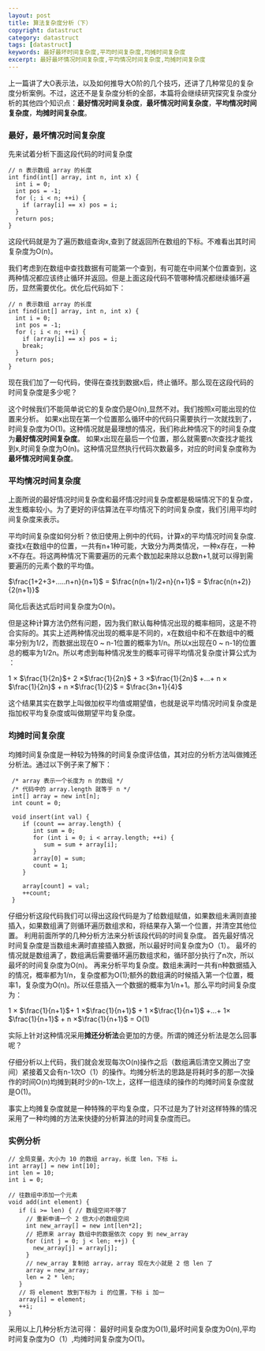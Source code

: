 ```yaml
---
layout: post
title: 算法复杂度分析（下）
copyright: datastruct 
category: datastruct
tags: [datastruct]
keywords: 最好最坏时间复杂度,平均时间复杂度,均摊时间复杂度
excerpt: 最好最坏情况时间复杂度,平均情况时间复杂度,均摊时间复杂度
---
```



上一篇讲了大O表示法，以及如何推导大O阶的几个技巧，还讲了几种常见的复杂度分析案例。不过，这还不是复杂度分析的全部，本篇将会继续研究探究复杂度分析的其他四个知识点：**最好情况时间复杂度**，**最坏情况时间复杂度**，**平均情况时间复杂度**，**均摊时间复杂度**。

### 最好，最坏情况时间复杂度
先来试着分析下面这段代码的时间复杂度

```
// n 表示数组 array 的长度
int find(int[] array, int n, int x) {
  int i = 0;
  int pos = -1;
  for (; i < n; ++i) {
    if (array[i] == x) pos = i;
  }
  return pos;
}

```
这段代码就是为了遍历数组查询x,查到了就返回所在数组的下标。不难看出其时间复杂度为O(n)。

我们考虑到在数组中查找数据有可能第一个查到，有可能在中间某个位置查到，这两种情况都应该终止循环并返回。但是上面这段代码不管哪种情况都继续循环遍历，显然需要优化。优化后代码如下：

```
// n 表示数组 array 的长度
int find(int[] array, int n, int x) {
  int i = 0;
  int pos = -1;
  for (; i < n; ++i) {
    if (array[i] == x) pos = i;
    break;
  }
  return pos;
}
```
现在我们加了一句代码，使得在查找到数据x后，终止循环。那么现在这段代码的时间复杂度是多少呢？

这个时候我们不能简单说它的复杂度仍是O(n),显然不对。我们按照x可能出现的位置来分析。
如果x出现在第一个位置那么循环中的代码只需要执行一次就找到了，时间复杂度为O(1)。这种情况就是最理想的情况，我们称此种情况下的时间复杂度为**最好情况时间复杂度**。
如果x出现在最后一个位置，那么就需要n次查找才能找到x,时间复杂度为O(n)。这种情况显然执行代码次数最多，对应的时间复杂度称为**最坏情况时间复杂度**。

### 平均情况时间复杂度
上面所说的最好情况时间复杂度和最坏情况时间复杂度都是极端情况下的复杂度，发生概率较小。为了更好的评估算法在平均情况下的时间复杂度，我们引用平均时间复杂度来表示。

平均时间复杂度如何分析？依旧使用上例中的代码，计算x的平均情况时间复杂度.
查找x在数组中的位置，一共有n+1种可能，大致分为两类情况，一种x存在，一种x不存在。将这两种情况下需要遍历的元素个数加起来除以总数n+1,就可以得到需要遍历的元素个数的平均值。


$\frac{1+2+3+.....n+n}{n+1}$ = $\frac{n(n+1)/2+n}{n+1}$ = $\frac{n(n+2)}{2(n+1)}$

简化后表达式后时间复杂度为O(n)。

但是这种计算方法仍然有问题，因为我们默认每种情况出现的概率相同，这是不符合实际的。其实上述两种情况出现的概率是不同的，x在数组中和不在数组中的概率分别为1/2，而数据出现在0 ~ n-1位置的概率为1/n。所以x出现在0 ~ n-1的位置总的概率为1/2n。所以考虑到每种情况发生的概率可得平均情况复杂度计算公式为  ：

1 × $\frac{1}{2n}$+ 2 ×$\frac{1}{2n}$ + 3 ×$\frac{1}{2n}$ +...+ n × $\frac{1}{2n}$ +  n ×$\frac{1}{2}$ = $\frac{3n+1}{4}$

这个结果其实在数学上叫做加权平均值或期望值，也就是说平均情况时间复杂度是指加权平均复杂度或叫做期望平均复杂度。

### 均摊时间复杂度
均摊时间复杂度是一种较为特殊的时间复杂度评估值，其对应的分析方法叫做摊还分析法。通过以下例子来了解下：

```
 /* array 表示一个长度为 n 的数组 */
 /* 代码中的 array.length 就等于 n */
 int[] array = new int[n];
 int count = 0;
 
 void insert(int val) {
    if (count == array.length) {
       int sum = 0;
       for (int i = 0; i < array.length; ++i) {
          sum = sum + array[i];
       }
       array[0] = sum;
       count = 1;
    }

    array[count] = val;
    ++count;
 }

```
仔细分析这段代码我们可以得出这段代码是为了给数组赋值，如果数组未满则直接插入，如果数组满了则循环遍历数组求和，将结果存入第一个位置，并清空其他位置。
利用前面所学的几种分析方法来分析该段代码的时间复杂度。
首先最好情况时间复杂度是当数组未满时直接插入数据，所以最好时间复杂度为O（1）。
最坏的情况就是数组满了，数组满后需要循环遍历数组求和，循环部分执行了n次，所以最坏的时间复杂度为O(n)。
再来分析平均复杂度。数组未满时一共有n种数据插入的情况，概率都为1/n，复杂度都为O(1);额外的数组满的时候插入第一个位置，概率1，复杂度为O(n)。所以任意插入一个数据的概率为1/n+1。那么平均时间复杂度为：

1 × $\frac{1}{n+1}$+ 1 ×$\frac{1}{n+1}$ + 1 ×$\frac{1}{n+1}$ +...+ 1× $\frac{1}{n+1}$ +  n ×$\frac{1}{n+1}$ = O(1)

实际上针对这种情况采用**摊还分析法**会更加的方便。所谓的摊还分析法是怎么回事呢？

仔细分析以上代码，我们就会发现每次O(n)操作之后（数组满后清空又腾出了空间）紧接着又会有n-1次O（1）的操作。均摊分析法的思路是将耗时多的那一次操作的时间O(n)均摊到耗时少的n-1次上，这样一组连续的操作的均摊时间复杂度就是O(1)。

事实上均摊复杂度就是一种特殊的平均复杂度，只不过是为了针对这样特殊的情况采用了一种均摊的方法来快捷的分析算法的时间复杂度而已。

### 实例分析

```
// 全局变量，大小为 10 的数组 array，长度 len，下标 i。
int array[] = new int[10]; 
int len = 10;
int i = 0;

// 往数组中添加一个元素
void add(int element) {
   if (i >= len) { // 数组空间不够了
     // 重新申请一个 2 倍大小的数组空间
     int new_array[] = new int[len*2];
     // 把原来 array 数组中的数据依次 copy 到 new_array
     for (int j = 0; j < len; ++j) {
       new_array[j] = array[j];
     }
     // new_array 复制给 array，array 现在大小就是 2 倍 len 了
     array = new_array;
     len = 2 * len;
   }
   // 将 element 放到下标为 i 的位置，下标 i 加一
   array[i] = element;
   ++i;
}
```
采用以上几种分析方法可得：
最好时间复杂度为O(1),最坏时间复杂度为O(n),平均时间复杂度为O（1）,均摊时间复杂度为O(1)。








     


